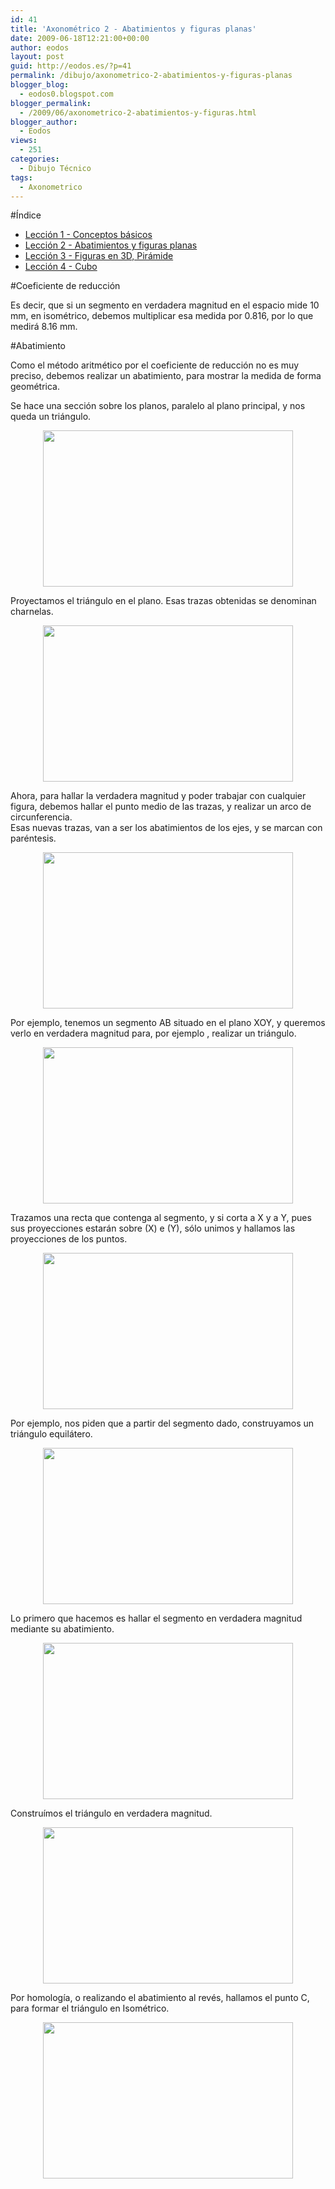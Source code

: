 ```yaml
---
id: 41
title: 'Axonométrico 2 - Abatimientos y figuras planas'
date: 2009-06-18T12:21:00+00:00
author: eodos
layout: post
guid: http://eodos.es/?p=41
permalink: /dibujo/axonometrico-2-abatimientos-y-figuras-planas
blogger_blog:
  - eodos0.blogspot.com
blogger_permalink:
  - /2009/06/axonometrico-2-abatimientos-y-figuras.html
blogger_author:
  - Eodos
views:
  - 251
categories:
  - Dibujo Técnico
tags:
  - Axonometrico
---
```

#Índice

* [Lección 1 - Conceptos básicos](/blog/dibujo/axonometrico-1-conceptos-basicos)
* [Lección 2 - Abatimientos y figuras planas](/blog/dibujo/axonometrico-2-abatimientos-y-figuras-planas)
* [Lección 3 - Figuras en 3D, Pirámide](/blog/dibujo/axonometrico-3-figuras-en-3d-piramide)
* [Lección 4 - Cubo](/blog/dibujo/axonometrico-4-cubo)

#Coeficiente de reducción

Es decir, que si un segmento en verdadera magnitud en el espacio mide 10 mm, en isométrico, debemos multiplicar esa medida por 0.816, por lo que medirá 8.16 mm.

#Abatimiento

Como el método aritmético por el coeficiente de reducción no es muy preciso, debemos realizar un abatimiento, para mostrar la medida de forma geométrica.

Se hace una sección sobre los planos, paralelo al plano principal, y nos queda un triángulo.

<a onblur="try {parent.deselectBloggerImageGracefully();} catch(e) {}" href="https://i2.wp.com/3.bp.blogspot.com/_H4ctsPRjMs8/SjoW5KJegpI/AAAAAAAAAFg/fMuZ1fuVzFA/s1600-h/seccion.png" data-rel="lightbox-0" title=""><img style="display:block; margin:0px auto 10px; text-align:center;cursor:pointer; cursor:hand;width: 400px; height: 250px;" src="https://i2.wp.com/3.bp.blogspot.com/_H4ctsPRjMs8/SjoW5KJegpI/AAAAAAAAAFg/fMuZ1fuVzFA/s400/seccion.png" border="0" alt="" id="BLOGGER_PHOTO_ID_5348612678688342674" data-recalc-dims="1" /></a>

Proyectamos el triángulo en el plano. Esas trazas obtenidas se denominan charnelas.

<a onblur="try {parent.deselectBloggerImageGracefully();} catch(e) {}" href="https://i1.wp.com/4.bp.blogspot.com/_H4ctsPRjMs8/SjoXOzBsazI/AAAAAAAAAFo/t17LluSZb8s/s1600-h/proyeccion.png" data-rel="lightbox-1" title=""><img style="display:block; margin:0px auto 10px; text-align:center;cursor:pointer; cursor:hand;width: 400px; height: 250px;" src="https://i0.wp.com/4.bp.blogspot.com/_H4ctsPRjMs8/SjoXOzBsazI/AAAAAAAAAFo/t17LluSZb8s/s400/proyeccion.png" border="0" alt="" id="BLOGGER_PHOTO_ID_5348613050438806322" data-recalc-dims="1" /></a>

Ahora, para hallar la verdadera magnitud y poder trabajar con cualquier figura, debemos hallar el punto medio de las trazas, y realizar un arco de circunferencia.  
Esas nuevas trazas, van a ser los abatimientos de los ejes, y se marcan con paréntesis.

<a onblur="try {parent.deselectBloggerImageGracefully();} catch(e) {}" href="https://i0.wp.com/1.bp.blogspot.com/_H4ctsPRjMs8/SjoYkXUDRhI/AAAAAAAAAFw/TPY0sgUcaVc/s1600-h/charnela.PNG" data-rel="lightbox-2" title=""><img style="display:block; margin:0px auto 10px; text-align:center;cursor:pointer; cursor:hand;width: 400px; height: 250px;" src="https://i1.wp.com/1.bp.blogspot.com/_H4ctsPRjMs8/SjoYkXUDRhI/AAAAAAAAAFw/TPY0sgUcaVc/s400/charnela.PNG" border="0" alt="" id="BLOGGER_PHOTO_ID_5348614520468358674" data-recalc-dims="1" /></a>

Por ejemplo, tenemos un segmento AB situado en el plano XOY, y queremos verlo en verdadera magnitud para, por ejemplo , realizar un triángulo.

<a onblur="try {parent.deselectBloggerImageGracefully();} catch(e) {}" href="https://i2.wp.com/1.bp.blogspot.com/_H4ctsPRjMs8/SjoZiS1jU0I/AAAAAAAAAF4/Z8VzJ_wQglg/s1600-h/charnela2.PNG" data-rel="lightbox-3" title=""><img style="display:block; margin:0px auto 10px; text-align:center;cursor:pointer; cursor:hand;width: 400px; height: 250px;" src="https://i2.wp.com/1.bp.blogspot.com/_H4ctsPRjMs8/SjoZiS1jU0I/AAAAAAAAAF4/Z8VzJ_wQglg/s400/charnela2.PNG" border="0" alt="" id="BLOGGER_PHOTO_ID_5348615584418583362" data-recalc-dims="1" /></a>

Trazamos una recta que contenga al segmento, y si corta a X y a Y, pues sus proyecciones estarán sobre (X) e (Y), sólo unimos y hallamos las proyecciones de los puntos.

<a onblur="try {parent.deselectBloggerImageGracefully();} catch(e) {}" href="https://i1.wp.com/1.bp.blogspot.com/_H4ctsPRjMs8/SjoZyta67ZI/AAAAAAAAAGA/SdPwc-fjIyQ/s1600-h/charnela3.PNG" data-rel="lightbox-4" title=""><img style="display:block; margin:0px auto 10px; text-align:center;cursor:pointer; cursor:hand;width: 400px; height: 250px;" src="https://i0.wp.com/1.bp.blogspot.com/_H4ctsPRjMs8/SjoZyta67ZI/AAAAAAAAAGA/SdPwc-fjIyQ/s400/charnela3.PNG" border="0" alt="" id="BLOGGER_PHOTO_ID_5348615866432548242" data-recalc-dims="1" /></a>

Por ejemplo, nos piden que a partir del segmento dado, construyamos un triángulo equilátero.

<a onblur="try {parent.deselectBloggerImageGracefully();} catch(e) {}" href="https://i2.wp.com/3.bp.blogspot.com/_H4ctsPRjMs8/Sjobz3qHFVI/AAAAAAAAAGI/EaUfQojankI/s1600-h/TRIANGULO1.PNG" data-rel="lightbox-5" title=""><img style="display:block; margin:0px auto 10px; text-align:center;cursor:pointer; cursor:hand;width: 400px; height: 250px;" src="https://i1.wp.com/3.bp.blogspot.com/_H4ctsPRjMs8/Sjobz3qHFVI/AAAAAAAAAGI/EaUfQojankI/s400/TRIANGULO1.PNG" border="0" alt="" id="BLOGGER_PHOTO_ID_5348618085383738706" data-recalc-dims="1" /></a>

Lo primero que hacemos es hallar el segmento en verdadera magnitud mediante su abatimiento.

<a onblur="try {parent.deselectBloggerImageGracefully();} catch(e) {}" href="https://i1.wp.com/1.bp.blogspot.com/_H4ctsPRjMs8/Sjob0BMYVLI/AAAAAAAAAGQ/SWt7umE3JYw/s1600-h/TRIANGULO2.PNG" data-rel="lightbox-6" title=""><img style="display:block; margin:0px auto 10px; text-align:center;cursor:pointer; cursor:hand;width: 400px; height: 250px;" src="https://i2.wp.com/1.bp.blogspot.com/_H4ctsPRjMs8/Sjob0BMYVLI/AAAAAAAAAGQ/SWt7umE3JYw/s400/TRIANGULO2.PNG" border="0" alt="" id="BLOGGER_PHOTO_ID_5348618087943394482" data-recalc-dims="1" /></a>

Construímos el triángulo en verdadera magnitud.

<a onblur="try {parent.deselectBloggerImageGracefully();} catch(e) {}" href="https://i2.wp.com/2.bp.blogspot.com/_H4ctsPRjMs8/Sjob0U8IIUI/AAAAAAAAAGY/o57RtRmN9oo/s1600-h/TRIANGULO3.PNG" data-rel="lightbox-7" title=""><img style="display:block; margin:0px auto 10px; text-align:center;cursor:pointer; cursor:hand;width: 400px; height: 250px;" src="https://i0.wp.com/2.bp.blogspot.com/_H4ctsPRjMs8/Sjob0U8IIUI/AAAAAAAAAGY/o57RtRmN9oo/s400/TRIANGULO3.PNG" border="0" alt="" id="BLOGGER_PHOTO_ID_5348618093243932994" data-recalc-dims="1" /></a>

Por homología, o realizando el abatimiento al revés, hallamos el punto C, para formar el triángulo en Isométrico.

<a onblur="try {parent.deselectBloggerImageGracefully();} catch(e) {}" href="https://i2.wp.com/4.bp.blogspot.com/_H4ctsPRjMs8/Sjob0t0FuMI/AAAAAAAAAGg/Iil6xhUZ47I/s1600-h/TRIANGULO4.PNG" data-rel="lightbox-8" title=""><img style="display:block; margin:0px auto 10px; text-align:center;cursor:pointer; cursor:hand;width: 400px; height: 250px;" src="https://i2.wp.com/4.bp.blogspot.com/_H4ctsPRjMs8/Sjob0t0FuMI/AAAAAAAAAGg/Iil6xhUZ47I/s400/TRIANGULO4.PNG" border="0" alt="" id="BLOGGER_PHOTO_ID_5348618099921107138" data-recalc-dims="1" /></a>
